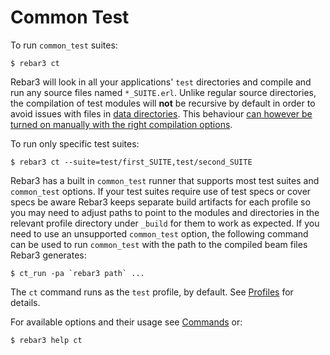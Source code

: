 # Common Test

To run `common_test` suites:

```shell
$ rebar3 ct
```

Rebar3 will look in all your applications' `test` directories and compile and run any source files named `*_SUITE.erl`. Unlike regular source directories, the compilation of test modules will **not** be recursive by default in order to avoid issues with files in [data directories](https://erlang.org/doc/apps/common_test/write_test_chapter.html#data-and-private-directories). This behaviour [can however be turned on manually with the right compilation options](configuration/configuration.md#rebar3-compiler-options).

To run only specific test suites:

```shell
$ rebar3 ct --suite=test/first_SUITE,test/second_SUITE
```

Rebar3 has a built in `common_test` runner that supports most test suites and `common_test` options. If your test suites require use of test specs or cover specs be aware Rebar3 keeps separate build artifacts for each profile so you may need to adjust paths to point to the modules and directories in the relevant profile directory under `_build` for them to work as expected. If you need to use an unsupported `common_test` option, the following command can be used to run `common_test` with the path to the compiled beam files Rebar3 generates:

```shell
$ ct_run -pa `rebar3 path` ...
```

The `ct` command runs as the `test` profile, by default. See [Profiles](configuration/profiles.md) for details.

For available options and their usage see [Commands](commands.md) or:

```shell
$ rebar3 help ct
```
